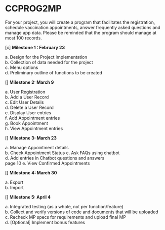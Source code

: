 # CCPROG2MP

For  your  project,  you  will  create  a  program  that  facilitates  the  registration,  schedule  vaccination appointments, answer frequently asked questions and manage app data. Please be reminded that the program should manage at most 100 records.

[x] **Milestone 1 : February 23**

a. Design for the Project Implementation  
b. Collection of data needed for the project  
c. Menu options   
d. Preliminary outline of functions to be created  


[] **Milestone 2: March 9**

a. User Registration  
b. Add a User Record  
c. Edit User Details  
d. Delete a User Record  
e. Display User entries  
f. Add Appointment entries  
g. Book Appointment  
h. View Appointment entries 

[] **Milestone 3: March 23**

a. Manage Appointment details  
b. Check Appointment Status 
c. Ask FAQs using chatbot  
d. Add entries in Chatbot questions and answers  
  page 10 
e. View Confirmed Appointments 

[] **Milestone 4: March 30** 

a. Export  
b. Import  

[] **Milestone 5: April 4**  

a. Integrated testing (as a whole, not per function/feature)  
b. Collect and verify versions of code and documents that will be uploaded  
c. Recheck MP specs for requirements and upload final MP  
d. [Optional] Implement bonus features
